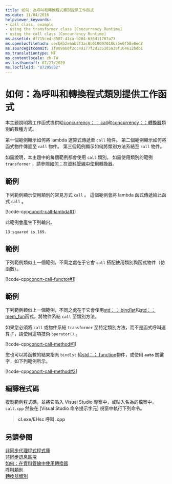 ```yaml
---
title: 如何：為呼叫和轉換程式類別提供工作函式
ms.date: 11/04/2016
helpviewer_keywords:
- call class, example
- using the transformer class [Concurrency Runtime]
- using the call class [Concurrency Runtime]
ms.assetid: df715ce4-8507-41ca-b204-636d11707a73
ms.openlocfilehash: cecb8b2e6ab3f3ac8b010007018b76e6f58e0ed8
ms.sourcegitcommit: 1f009ab0f2cc4a177f2d1353d5a38f164612bdb1
ms.translationtype: MT
ms.contentlocale: zh-TW
ms.lasthandoff: 07/27/2020
ms.locfileid: "87205882"
---
```

# <a name="how-to-provide-work-functions-to-the-call-and-transformer-classes"></a>如何：為呼叫和轉換程式類別提供工作函式

本主題說明將工作函式提供給[concurrency：： call](../../parallel/concrt/reference/call-class.md)和[concurrency：：轉換器](../../parallel/concrt/reference/transformer-class.md)類別的數種方式。

第一個範例顯示如何將 lambda 運算式傳遞至 `call` 物件。 第二個範例顯示如何將函式物件傳遞至 `call` 物件。 第三個範例顯示如何將類別方法系結至 `call` 物件。

如需說明，本主題中的每個範例都會使用 `call` 類別。 如需使用類別的範例 `transformer` ，請參閱[如何：在資料管線中使用轉換器](../../parallel/concrt/how-to-use-transformer-in-a-data-pipeline.md)。

## <a name="example"></a>範例

下列範例顯示使用類別的常見方式 `call` 。 這個範例會將 lambda 函式傳遞給此函式 `call` 。

[!code-cpp[concrt-call-lambda#1](../../parallel/concrt/codesnippet/cpp/how-to-provide-work-functions-to-the-call-and-transformer-classes_1.cpp)]

此範例會產生下列輸出。

```Output
13 squared is 169.
```

## <a name="example"></a>範例

下列範例類似上一個範例，不同之處在于它會 `call` 搭配使用類別與函式物件（仿函數）。

[!code-cpp[concrt-call-functor#1](../../parallel/concrt/codesnippet/cpp/how-to-provide-work-functions-to-the-call-and-transformer-classes_2.cpp)]

## <a name="example"></a>範例

下列範例類似上一個範例，不同之處在于它會使用[std：： bind1st](../../standard-library/functional-functions.md#bind1st)和[std：： mem_fun](../../standard-library/functional-functions.md#mem_fun)函式，將物件系結 `call` 至類別方法。

如果您必須將 `call` 或物件系結 `transformer` 至特定類別方法，而不是函式呼叫運算子，請使用這項技術 `operator()` 。

[!code-cpp[concrt-call-method#1](../../parallel/concrt/codesnippet/cpp/how-to-provide-work-functions-to-the-call-and-transformer-classes_3.cpp)]

您也可以將函數的結果指派 `bind1st` 給[std：： function](../../standard-library/function-class.md)物件，或使用 **`auto`** 關鍵字，如下列範例所示。

[!code-cpp[concrt-call-method#2](../../parallel/concrt/codesnippet/cpp/how-to-provide-work-functions-to-the-call-and-transformer-classes_4.cpp)]

## <a name="compiling-the-code"></a>編譯程式碼

複製範例程式碼，並將它貼入 Visual Studio 專案中，或貼入名為的檔案中， `call.cpp` 然後在 [Visual Studio 命令提示字元] 視窗中執行下列命令。

> **cl.exe/EHsc 呼叫 .cpp**

## <a name="see-also"></a>另請參閱

[非同步代理程式程式庫](../../parallel/concrt/asynchronous-agents-library.md)<br/>
[非同步訊息區塊](../../parallel/concrt/asynchronous-message-blocks.md)<br/>
[如何：在資料管線中使用轉換器](../../parallel/concrt/how-to-use-transformer-in-a-data-pipeline.md)<br/>
[呼叫類別](../../parallel/concrt/reference/call-class.md)<br/>
[轉換器類別](../../parallel/concrt/reference/transformer-class.md)
